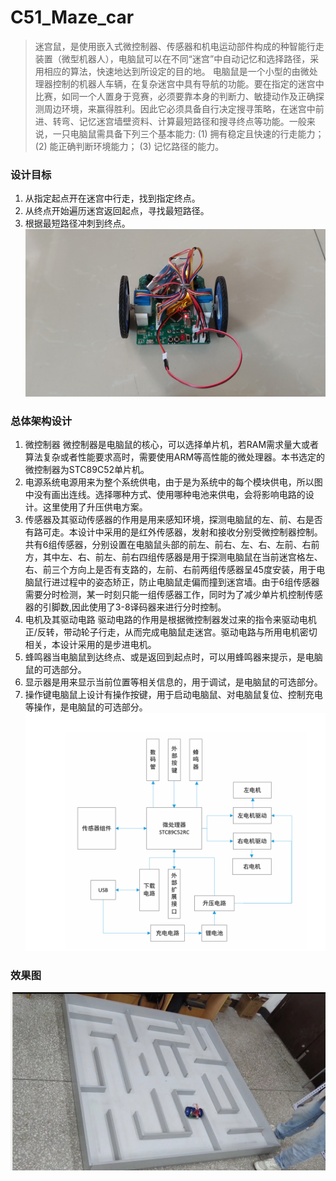 # C51_Maze_car
>  迷宫鼠，是使用嵌入式微控制器、传感器和机电运动部件构成的种智能行走装置（微型机器人），电脑鼠可以在不同“迷宫”中自动记忆和选择路径，采用相应的算法，快速地达到所设定的目的地。
电脑鼠是一个小型的由微处理器控制的机器人车辆，在复杂迷宫中具有导航的功能。要在指定的迷宫中比赛，如同一个人置身于竞赛，必须要靠本身的判断力、敏捷动作及正确探测周边环境，来赢得胜利。因此它必须具备自行决定搜寻策略，在迷宫中前进、转弯、记忆迷宫墙壁资料、计算最短路径和搜寻终点等功能。一般来说，一只电脑鼠需具备下列三个基本能力:
(1) 拥有稳定且快速的行走能力；
(2) 能正确判断环境能力；
(3) 记忆路径的能力。

### 设计目标
1. 从指定起点开在迷宫中行走，找到指定终点。
2. 从终点开始遍历迷宫返回起点，寻找最短路径。
3. 根据最短路径冲刺到终点。
![实物图](car.png)
### 总体架构设计
1. 微控制器
微控制器是电脑鼠的核心，可以选择单片机，若RAM需求量大或者算法复杂或者性能要求高时，需要使用ARM等高性能的微处理器。本书选定的微控制器为STC89C52单片机。
2. 电源系统电源用来为整个系统供电，由于是为系统中的每个模块供电，所以图中没有画出连线。选择哪种方式、使用哪种电池来供电，会将影响电路的设计。这里使用了升压供电方案。
3. 传感器及其驱动传感器的作用是用来感知环境，探测电脑鼠的左、前、右是否有路可走。本设计中采用的是红外传感器，发射和接收分别受微控制器控制。共有6组传感器，分别设置在电脑鼠头部的前左、前右、左、右、左前、右前方，其中左、右、前左、前右四组传感器是用于探测电脑鼠在当前迷宫格左、右、前三个方向上是否有支路的，左前、右前两组传感器呈45度安装，用于电脑鼠行进过程中的姿态矫正，防止电脑鼠走偏而撞到迷宫墙。由于6组传感器需要分时检测，某一时刻只能一组传感器工作，同时为了减少单片机控制传感器的引脚数,因此使用了3-8译码器来进行分时控制。
4. 电机及其驱动电路
驱动电路的作用是根据微控制器发过来的指令来驱动电机正/反转，带动轮子行走，从而完成电脑鼠走迷宫。驱动电路与所用电机密切相关，本设计采用的是步进电机。
5. 蜂鸣器当电脑鼠到达终点、或是返回到起点时，可以用蜂鸣器来提示，是电脑鼠的可选部分。
6. 显示器是用来显示当前位置等相关信息的，用于调试，是电脑鼠的可选部分。
7. 操作键电脑鼠上设计有操作按键，用于启动电脑鼠、对电脑鼠复位、控制充电等操作，是电脑鼠的可选部分。
![架构图](p1.png)

### 效果图
![效果图](example.png)